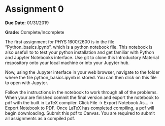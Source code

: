 
# Assignment 0
**Due Date:** 01/31/2019

**Grade:** Complete/Incomplete

The first assignment for PHYS 1600/2600 is in the file “Python_basics.ipynb”, which is a python notebook file. This notebook is also usefull to to test your python installation and get familiar with Python and Jupyter Notebooks interface. Use git to clone this Introductory Material respository onto your local machine or into your Jupyter hub.

Now, using the Jupyter interface in your web browser, navigate to the folder where the file python_basics.ipynb is stored. You can then click on this file to open with Jupyter. 

Follow the instructions in the notebook to work through all of the problems. When your are finished commit the final version and export the notebook to pdf with the built in LaTeX compiler. Click File -> Export Notebook As... -> Export Notebook to PDF. Once LaTeX has completed compiling, a pdf will begin downloading. Submit this pdf to Canvas.  You are required to submit all assignments as a compiled pdf.
